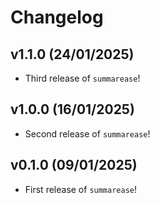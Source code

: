 # Changelog

<!--next-version-placeholder-->

## v1.1.0 (24/01/2025)

- Third release of `summarease`!

## v1.0.0 (16/01/2025)

- Second release of `summarease`!


## v0.1.0 (09/01/2025)

- First release of `summarease`!